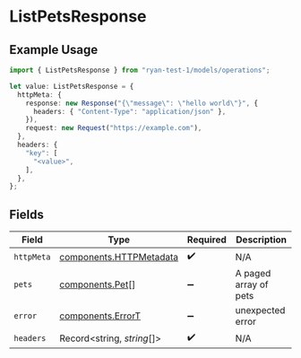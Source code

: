 # ListPetsResponse

## Example Usage

```typescript
import { ListPetsResponse } from "ryan-test-1/models/operations";

let value: ListPetsResponse = {
  httpMeta: {
    response: new Response("{\"message\": \"hello world\"}", {
      headers: { "Content-Type": "application/json" },
    }),
    request: new Request("https://example.com"),
  },
  headers: {
    "key": [
      "<value>",
    ],
  },
};
```

## Fields

| Field                                                              | Type                                                               | Required                                                           | Description                                                        |
| ------------------------------------------------------------------ | ------------------------------------------------------------------ | ------------------------------------------------------------------ | ------------------------------------------------------------------ |
| `httpMeta`                                                         | [components.HTTPMetadata](../../models/components/httpmetadata.md) | :heavy_check_mark:                                                 | N/A                                                                |
| `pets`                                                             | [components.Pet](../../models/components/pet.md)[]                 | :heavy_minus_sign:                                                 | A paged array of pets                                              |
| `error`                                                            | [components.ErrorT](../../models/components/errort.md)             | :heavy_minus_sign:                                                 | unexpected error                                                   |
| `headers`                                                          | Record<string, *string*[]>                                         | :heavy_check_mark:                                                 | N/A                                                                |